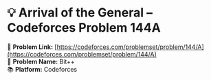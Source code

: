 # 💡 Arrival of the General – Codeforces Problem 144A  
🔗 **Problem Link:** [https://codeforces.com/problemset/problem/144/A](https://codeforces.com/problemset/problem/144/A)  
📄 **Problem Name:** Bit++  
📚 **Platform:** Codeforces  